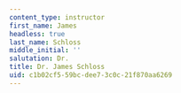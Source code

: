 ```yaml
---
content_type: instructor
first_name: James
headless: true
last_name: Schloss
middle_initial: ''
salutation: Dr.
title: Dr. James Schloss
uid: c1b02cf5-59bc-dee7-3c0c-21f870aa6269
---
```

